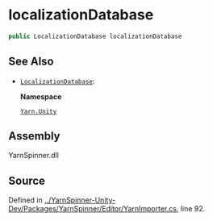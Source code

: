 # localizationDatabase

```csharp
public LocalizationDatabase localizationDatabase
```

## See Also

* [`LocalizationDatabase`](../localizationdatabase/): 

  **Namespace**

  [`Yarn.Unity`](../)

## Assembly

YarnSpinner.dll

## Source

Defined in [../YarnSpinner-Unity-Dev/Packages/YarnSpinner/Editor/YarnImporter.cs](https://github.com/YarnSpinnerTool/YarnSpinner-Unity//blob/develop/Editor/YarnImporter.cs#L92), line 92.

